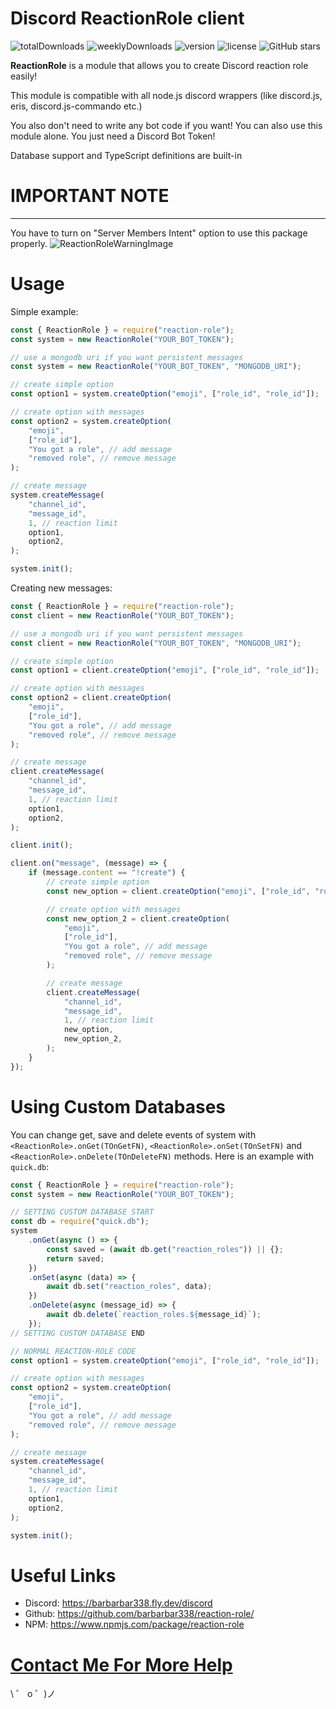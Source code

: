 # Discord ReactionRole client

![totalDownloads](https://img.shields.io/npm/dt/reaction-role?style=for-the-badge)
![weeklyDownloads](https://img.shields.io/npm/dw/reaction-role?style=for-the-badge)
![version](https://img.shields.io/npm/v/reaction-role?style=for-the-badge)
![license](https://img.shields.io/npm/l/reaction-role?style=for-the-badge)
![GitHub stars](https://img.shields.io/github/stars/barbarbar338/reaction-role?style=for-the-badge)

**ReactionRole** is a module that allows you to create Discord reaction role easily!

This module is compatible with all node.js discord wrappers (like discord.js, eris, discord.js-commando etc.)

You also don't need to write any bot code if you want! You can also use this module alone. You just need a Discord Bot Token!

Database support and TypeScript definitions are built-in

# IMPORTANT NOTE

---

You have to turn on "Server Members Intent" option to use this package properly.
![ReactionRoleWarningImage](https://raw.githubusercontent.com/barbarbar338/lib/master/personal_page/images/reaction-role-warning.png)

# Usage

Simple example:

```js
const { ReactionRole } = require("reaction-role");
const system = new ReactionRole("YOUR_BOT_TOKEN");

// use a mongodb uri if you want persistent messages
const system = new ReactionRole("YOUR_BOT_TOKEN", "MONGODB_URI");

// create simple option
const option1 = system.createOption("emoji", ["role_id", "role_id"]);

// create option with messages
const option2 = system.createOption(
	"emoji",
	["role_id"],
	"You got a role", // add message
	"removed role", // remove message
);

// create message
system.createMessage(
	"channel_id",
	"message_id",
	1, // reaction limit
	option1,
	option2,
);

system.init();
```

Creating new messages:

```js
const { ReactionRole } = require("reaction-role");
const client = new ReactionRole("YOUR_BOT_TOKEN");

// use a mongodb uri if you want persistent messages
const client = new ReactionRole("YOUR_BOT_TOKEN", "MONGODB_URI");

// create simple option
const option1 = client.createOption("emoji", ["role_id", "role_id"]);

// create option with messages
const option2 = client.createOption(
	"emoji",
	["role_id"],
	"You got a role", // add message
	"removed role", // remove message
);

// create message
client.createMessage(
	"channel_id",
	"message_id",
	1, // reaction limit
	option1,
	option2,
);

client.init();

client.on("message", (message) => {
	if (message.content == "!create") {
		// create simple option
		const new_option = client.createOption("emoji", ["role_id", "role_id"]);

		// create option with messages
		const new_option_2 = client.createOption(
			"emoji",
			["role_id"],
			"You got a role", // add message
			"removed role", // remove message
		);

		// create message
		client.createMessage(
			"channel_id",
			"message_id",
			1, // reaction limit
			new_option,
			new_option_2,
		);
	}
});
```

# Using Custom Databases

You can change get, save and delete events of system with `<ReactionRole>.onGet(TOnGetFN)`, `<ReactionRole>.onSet(TOnSetFN)` and `<ReactionRole>.onDelete(TOnDeleteFN)` methods. Here is an example with `quick.db`:

```js
const { ReactionRole } = require("reaction-role");
const system = new ReactionRole("YOUR_BOT_TOKEN");

// SETTING CUSTOM DATABASE START
const db = require("quick.db");
system
	.onGet(async () => {
		const saved = (await db.get("reaction_roles")) || {};
		return saved;
	})
	.onSet(async (data) => {
		await db.set("reaction_roles", data);
	})
	.onDelete(async (message_id) => {
		await db.delete(`reaction_roles.${message_id}`);
	});
// SETTING CUSTOM DATABASE END

// NORMAL REACTION-ROLE CODE
const option1 = system.createOption("emoji", ["role_id", "role_id"]);

// create option with messages
const option2 = system.createOption(
	"emoji",
	["role_id"],
	"You got a role", // add message
	"removed role", // remove message
);

// create message
system.createMessage(
	"channel_id",
	"message_id",
	1, // reaction limit
	option1,
	option2,
);

system.init();
```

# Useful Links

-   Discord: https://barbarbar338.fly.dev/discord
-   Github: https://github.com/barbarbar338/reaction-role/
-   NPM: https://www.npmjs.com/package/reaction-role

# [Contact Me For More Help](https://bariscodes.me/discord)

\ ゜ o ゜)ノ
